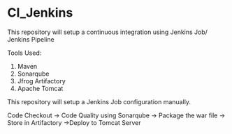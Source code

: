 # CI_Jenkins
This repository will setup a continuous integration using Jenkins Job/ Jenkins Pipeline


Tools Used:

1. Maven
2. Sonarqube
3. Jfrog Artifactory
4. Apache Tomcat

This repository will setup a Jenkins Job configuration manually.

Code Checkout -> Code Quality using Sonarqube -> Package the war file -> Store in Artifactory ->Deploy to Tomcat Server
